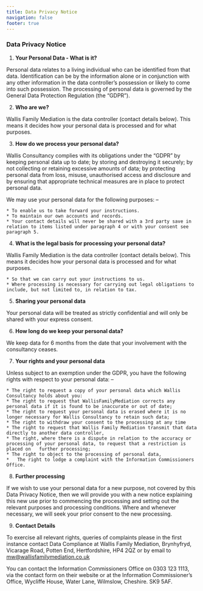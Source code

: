 ```yaml
---
title: Data Privacy Notice
navigation: false
footer: true
---
```

### Data Privacy Notice

1. **Your Personal Data - What is it?**

  Personal data relates to a living individual who can be identified from that data. Identification can be by the information alone or in conjunction with any other information in the data controller’s possession or likely to come into such possession. The processing of personal data is governed by the General Data Protection Regulation (the “GDPR”).

2. **Who are we?**

  Wallis Family Mediation is the data controller (contact details below). This means it decides how your personal data is processed and for what purposes.

3. **How do we process your personal data?**

  Wallis Consultancy complies with its obligations under the “GDPR” by keeping personal data up to date; by storing and destroying it securely; by not collecting or retaining excessive amounts of data; by protecting personal data from loss, misuse, unauthorised access and disclosure and by ensuring that appropriate technical measures are in place to protect personal data.

  We may use your personal data for the following purposes: –

```
* To enable us to take forward your instructions.
* To maintain our own accounts and records.
* Your contact details will never be shared with a 3rd party save in relation to items listed under paragraph 4 or with your consent see paragraph 5.
```

4. **What is the legal basis for processing your personal data?**

Wallis Family Mediation is the data controller (contact details below). This means it decides how your personal data is processed and for what purposes.

```
* So that we can carry out your instructions to us.
* Where processing is necessary for carrying out legal obligations to include, but not limited to, in relation to tax.
```

5. **Sharing your personal data**

  Your personal data will be treated as strictly confidential and will only be shared with your express consent.

6. **How long do we keep your personal data?**

  We keep data for 6 months from the date that your involvement with the consultancy ceases.

7. **Your rights and your personal data**

  Unless subject to an exemption under the GDPR, you have the following rights with respect to your personal data: –

```
* The right to request a copy of your personal data which Wallis Consultancy holds about you:
* The right to request that WallisFamilyMediation corrects any personal data if it is found to be inaccurate or out of date;
* The right to request your personal data is erased where it is no longer necessary for Wallis Consultancy to retain such data;
* The right to withdraw your consent to the processing at any time
* The right to request that Wallis Family Mediation transmit that data directly to another data controller,
* The right, where there is a dispute in relation to the accuracy or processing of your personal data, to request that a restriction is placed on   further processing;
* The right to object to the processing of personal data,
*   The right to lodge a complaint with the Information Commissioners Office.
```

8. **Further processing**

  If we wish to use your personal data for a new purpose, not covered by this Data Privacy Notice, then we will provide you with a new notice explaining this new use prior to commencing the processing and setting out the relevant purposes and processing conditions. Where and whenever necessary, we will seek your prior consent to the new processing.

9. **Contact Details**

  To exercise all relevant rights, queries of complaints please in the first instance contact Data Compliance at Wallis Family Mediation, Brynhyfryd, Vicarage Road, Potten End, Hertfordshire, HP4 2QZ or by email to mw@wallisfamilymediation.co.uk

  You can contact the Information Commissioners Office on 0303 123 1113, via the contact form on their website or at the Information Commissioner’s Office, Wycliffe House, Water Lane, Wilmslow, Cheshire. SK9 5AF.